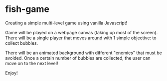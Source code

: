 # fish-game

Creating a simple multi-level game using vanilla Javascript!

Game will be played on a webpage canvas (taking up most of the screen). There will be a single player that moves around
with 1 simple objective: to collect bubbles.

There will be an animated background with different "enemies" that must be avoided. Once a certain number of bubbles
are collected, the user can move on to the next level!

Enjoy!
